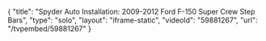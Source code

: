 {
    "title": "Spyder Auto Installation: 2009-2012 Ford F-150 Super Crew Step Bars",
    "type": "solo",
    "layout": "iframe-static",
    "videoId": "59881267",
    "url": "\/tvpembed\/59881267"
}